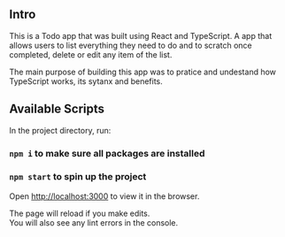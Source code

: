 ## Intro

This is a Todo app that was built using React and TypeScript.
A app that allows users to list everything they need to do and to scratch once completed, delete or edit any item of the list.

The main purpose of building this app was to pratice and undestand how TypeScript works, its sytanx and benefits.

## Available Scripts

In the project directory, run:

### `npm i` to make sure all packages are installed

### `npm start` to spin up the project

Open [http://localhost:3000](http://localhost:3000) to view it in the browser.

The page will reload if you make edits.<br />
You will also see any lint errors in the console.
